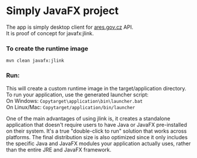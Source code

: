 # Simply JavaFX project #  
The app is simply desktop client for [ares.gov.cz](https://ares.gov.cz/) API.  
It is proof of concept for javafx:jlink.  
### To create the runtime image ###
`mvn clean javafx:jlink`  

### Run: ###  
This will create a custom runtime image in the target/application directory.
To run your application, use the generated launcher script:  
On Windows:
`Copytarget\application\bin\launcher.bat`  
On Linux/Mac:
`Copytarget/application/bin/launcher`  

One of the main advantages of using jlink is, it creates a standalone application that doesn't require users to have Java or JavaFX pre-installed on their system. It's a true "double-click to run" solution that works across platforms.
The final distribution size is also optimized since it only includes the specific Java and JavaFX modules your application actually uses, rather than the entire JRE and JavaFX framework.